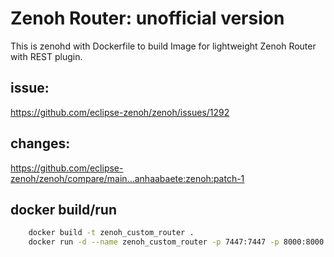 # Zenoh Router: unofficial version
This is zenohd with Dockerfile to build Image for lightweight Zenoh Router with REST plugin.

## issue: 

https://github.com/eclipse-zenoh/zenoh/issues/1292

## changes:

https://github.com/eclipse-zenoh/zenoh/compare/main...anhaabaete:zenoh:patch-1

## docker build/run
```bash
    docker build -t zenoh_custom_router .
    docker run -d --name zenoh_custom_router -p 7447:7447 -p 8000:8000 zenoh_custom_router
```